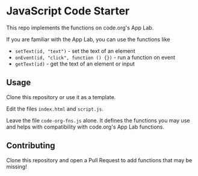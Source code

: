 # JavaScript Code Starter

This repo implements the functions on code.org's App Lab.

If you are familiar with the App Lab, you can use the functions like

* `setText(id, "text")` - set the text of an element
* `onEvent(id, "click", function () {})` - run a function on event
* `getText(id)` - get the text of an element or input

## Usage

Clone this repository or use it as a template.

Edit the files `index.html` and `script.js`.

Leave the file `code-org-fns.js` alone. It defines the functions you may use and helps with compatibility with code.org's App Lab functions.

## Contributing

Clone this repository and open a Pull Request to add functions that may be missing!